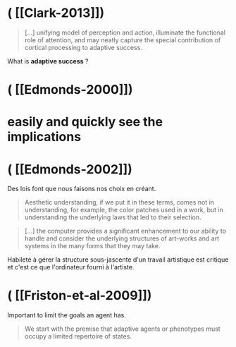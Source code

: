 # ( [[Clark-2013]])


> [...] unifying model of perception and action, illuminate the functional role of attention, and may neatly capture the special contribution of cortical processing to adaptive success.

What is **adaptive success** ?



# ( [[Edmonds-2000]])


easily and quickly see the implications
=======================================



# ( [[Edmonds-2002]])


Des lois font que nous faisons nos choix en créant.

>Aesthetic understanding, if we put it in these terms, comes not in understanding, for example, the color patches used in a work, but in understanding the underlying laws that led to their selection.


> [...] the computer provides a significant enhancement to our ability to handle and consider the underlying structures of art-works and art systems in the many forms that they may take.

Habileté à gérer la structure sous-jascente d'un travail artistique est critique et c'est ce que l'ordinateur fourni à l'artiste.



# ( [[Friston-et-al-2009]])


Important to limit the goals an agent has. 

>We start with the premise that adaptive agents or phenotypes must occupy a limited repertoire of states.




